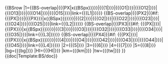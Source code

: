 <includeonly>{{BSrow
|1={{BS-overlap|{{{PX|x{{BSpx}}}}}|{{{1|}}}|{{{O1|}}}|{{{O12|}}}|{{{O13|}}}|{{{O14|}}}|{{{O15|}}}|link={{{L1|}}}}}
{{BS-overlap|{{{PX2|{{#if: {{{PX|}}}|{{{PX}}}|x{{BSpx}}}}}}}|{{{2|}}}|{{{O2|}}}|{{{O22|}}}|{{{O23|}}}|{{{O24|}}}|{{{O25|}}}|link={{{L2|}}}}}
{{BS-overlap|{{{PX3|{{#if: {{{PX|}}}|{{{PX}}}|x{{BSpx}}}}}}}|{{{3|}}}|{{{O3|}}}|{{{O32|}}}|{{{O33|}}}|{{{O34|}}}|{{{O35|}}}|link={{{L3|}}}}}
{{BS-overlap|{{{PX4|{{#if: {{{PX|}}}|{{{PX}}}|x{{BSpx}}}}}}}|{{{4|}}}|{{{O4|}}}|{{{O42|}}}|{{{O43|}}}|{{{O44|}}}|{{{O45|}}}|link={{{L4|}}}}}
|2={{{5|}}}
|3={{{6|}}}
|4={{{7|}}}
|5={{{8|}}}
|bg={{{bg|}}}
|HI={{{HI|}}}
|km={{{km|}}}
|tw={{{tw|}}}
}}</includeonly><noinclude>
{{doc|Template:BS/doc}}
</noinclude>